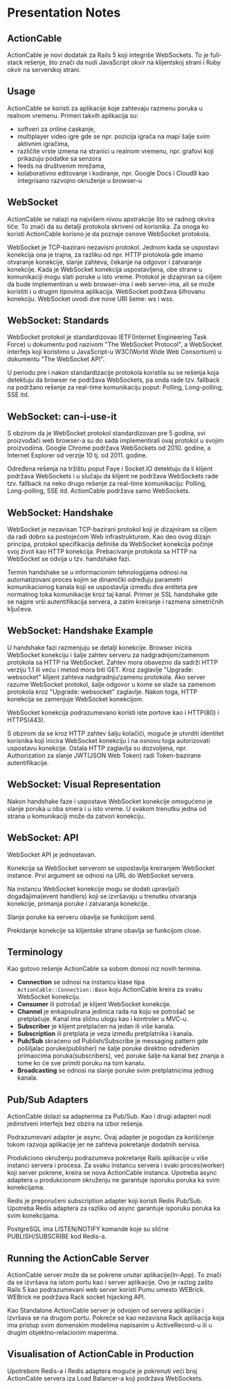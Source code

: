 Presentation Notes
==================

ActionCable
-----------

ActionCable je novi dodatak za Rails 5 koji integriše WebSockets. To je full-stack rešenje, što znači da nudi JavaScript okvir na klijentskoj strani i Ruby okvir na serverskoj strani.

Usage
-----

ActionCable se koristi za aplikacije koje zahtevaju razmenu poruka u realnom vremenu. Primeri takvih aplikacija su:

 - softveri za online ćaskanje,
 - multiplayer video igre gde se npr. pozicija igrača na mapi šalje svim aktivnim igračima,
 - različite vrste izmena na stranici u realnom vremenu, npr. grafovi koji prikazuju podatke sa senzora
 - feeds na društvenim mrežama,
 - kolaborativno editovanje i kodiranje, npr. Google Docs i Cloud9 kao integrisano razvojno okruženje u browser-u

WebSocket
---------

ActionCable se nalazi na najvišem nivou apstrakcije što se radnog okvira tiče. To znači da su detalji protokola skriveni od korisnika. Za onoga ko koristi ActionCable korisno je da poznaje osnove WebSocket protokola.

WebSocket je TCP-bazirani nezavisni protokol. Jednom kada se uspostavi konekcija ona je trajna, za razliku od npr. HTTP protokola gde imamo otvaranje konekcije, slanje zahteva, čekanje na odgovor i zatvaranje konekcije. Kada je WebSocket konekcija uspostavljena, obe strane u komunikaciji mogu slati poruke u isto vreme. Protokol je dizajniran sa ciljem da bude implementiran u web browser-ima i web server-ima, ali se može koristiti i u drugim tipovima aplikacija. WebSocket podržava šifrovanu konekciju. WebSocket uvodi dve nove URI šeme: ws i wss.

WebSocket: Standards
--------------------

WebSocket protokol je standardizovao IETF(Internet Engineering Task Force) u dokumentu pod nazivom "The WebSocket Protocol", a WebSocket interfejs koji koristimo u JavaScript-u W3C(World Wide Web Consortium) u dokumentu "The WebSocket API".

U periodu pre i nakon standardizacije protokola koristila su se rešenja koja detektuju da browser ne podržava WebSockets, pa onda rade tzv. fallback na podržano rešenje za real-time komunikaciju poput: Polling, Long-polling, SSE itd.

WebSocket: can-i-use-it
-----------------------

S obzirom da je WebSocket protokol standardizovan pre 5 godina, svi proizvođači web browser-a su do sada implementirali ovaj protokol u svojim proizvodima. Google Chrome podržava WebSockets od 2010. godine, a Internet Explorer od verzije 10 tj. od 2011. godine.

Određena rešenja na tržištu poput Faye i Socket.IO detektuju da li klijent podržava WebSockets i u slučaju da klijent ne podržava WebSockets rade tzv. fallback na neko drugo rešenje za real-time komunikaciju: Polling, Long-polling, SSE itd. ActionCable podržava samo WebSockets.

WebSocket: Handshake
--------------------

WebSocket je nezavisan TCP-bazirani protokol koji je dizajniram sa ciljem da radi dobro sa postojećom Web infrastrukturom. Kao deo ovog dizajn principa, protokol specifikacija definiše da WebSocket konekcija počinje svoj život kao HTTP konekcija. Prebacivanje protokola sa HTTP na WebSocket se odvija u tzv. handshake fazi.

Termin handshake se u informacionim tehnologijama odnosi na automatizovani proces kojim se dinamički određuju parametri komunikacionog kanala koji se uspostavlja između dva entiteta pre normalnog toka komunikacije kroz taj kanal. Primer je SSL handshake gde se najpre vrši autentifikacija servera, a zatim kreiranje i razmena simetričnih ključeva.

WebSocket: Handshake Example
----------------------------

U handshake fazi razmenjuju se detalji konekcije. Browser inicira WebSocket konekciju i šalje zahtev serveru za nadgradnjom/zamenom protokola sa HTTP na WebSocket. Zahtev mora obavezno da sadrži HTTP verziju 1.1 ili veću i metod mora biti GET. Kroz zaglavlje "Upgrade: websocket" klijent zahteva nadgradnju/zamenu protokola. Ako server razume WebSocket protokol, šalje odgovor u kome se slaže sa zamenom protokola kroz "Upgrade: websocket" zaglavlje. Nakon toga, HTTP konekcija se zamenjuje WebSocket konekcijom.

WebSocket konekcija podrazumevano koristi iste portove kao i HTTP(80) i HTTPS(443).

S obzirom da se kroz HTTP zahtev šalju kolačići, moguće je utvrditi identitet korisnika koji inicira WebSocket konekciju i na osnovu toga autorizovati uspostavu konekcije. Ostala HTTP zaglavlja su dozvoljena, npr. Authorization za slanje JWT(JSON Web Token) radi Token-bazirane autentifikacije.

WebSocket: Visual Representation
--------------------------------

Nakon handshake faze i uspostave WebSocket konekcije omogućeno je slanje poruka u oba smera i u isto vreme. U svakom trenutku jedna od strana u komunikaciji može da zatvori konekciju.

WebSocket: API
--------------

WebSocket API je jednostavan.

Konekcija sa WebSocket serverom se uspostavlja kreiranjem WebSocket instance. Prvi argument se odnosi na URL do WebSocket servera.

Na instancu WebSocket konekcije mogu se dodati upravljači događajima(event handlers) koji se izvršavaju u trenutku otvaranja konekcije, primanja poruke i zatvaranja konekcije.

Slanje poruke ka serveru obavlja se funkcijom send.

Prekidanje konekcije sa klijentske strane obavlja se funkcijom close.

Terminology
-----------

Kao gotovo rešenje ActionCable sa sobom donosi niz novih termina.

 - **Connection** se odnosi na instancu klase tipa `ActionCable::Connection::Base` koju ActionCable kreira za svaku WebSocket konekciju.
 - **Consumer** ili potrošač je klijent WebSocket konekcije.
 - **Channel** je enkapsulirana jedinica rada na koju se potrošač se pretplaćuje. Kanal ima sličnu ulogu kao i kontroler u MVC-u.
 - **Subscriber** je klijent pretplaćen na jedan ili više kanala.
 - **Subscription** ili pretplata je veza između pretplatnika i kanala.
 - **Pub/Sub** skraćeno od Publish/Subscribe je messaging pattern gde pošiljalac poruke(publisher) ne šalje poruke direktno određenim primaocima poruka(subscribers), već poruke šalje na kanal bez znanja o tome ko će sve primiti poruku na tom kanalu.
 - **Broadcasting** se odnosi na slanje poruke svim pretplatnicima jednog kanala.

Pub/Sub Adapters
----------------------

ActionCable dolazi sa adapterima za Pub/Sub. Kao i drugi adapteri nudi jedinstveni interfejs bez obzira na izbor rešenja.

Podrazumevani adapter je async. Ovaj adapter je pogodan za korišćenje tokom razvoja aplikacije jer ne zahteva pokretanje dodatnih servisa.

Produkciono okruženju podrazumeva pokretanje Rails aplikacije u više instanci servera i procesa. Za svaku instancu servera i svaki proces(worker) koji server pokrene, kreira se nova ActionCable instanca. Upotreba async adaptera u produkcionom okruženju ne garantuje isporuku poruka ka svim konekcijama.

Redis je preporučeni subscription adapter koji koristi Redis Pub/Sub. Upotreba Redis adaptera za razliku od async garantuje isporuku poruka ka svim konekcijama.

PostgreSQL ima LISTEN/NOTIFY komande koje su slične PUBLISH/SUBSCRIBE kod Redis-a.

Running the ActionCable Server
------------------------------

ActionCable server može da se pokrene unutar aplikacije(In-App). To znači da se izvršava na istom portu kao i server aplikacije. Ovo je razlog zašto Rails 5 kao podrazumevani web server koristi Pumu umesto WEBrick. WEBrick ne podržava Rack socket hijacking API.

Kao Standalone ActionCable server je odvojen od servera aplikacije i izvršava se na drugom portu. Pokreće se kao nezavisna Rack aplikacija koja ima pristup svim domenskim modelima napisanim u ActiveRecord-u ili u drugim objektno-relacionim maperima.

Visualisation of ActionCable in Production
------------------------------------------

Upotrebom Redis-a i Redis adaptera moguće je pokrenuti veći broj ActionCable servera iza Load Balancer-a koji podržava WebSockets.
